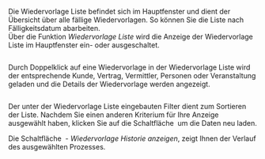 <!DOCTYPE html>
<html>
<head>
<meta charset="utf-8">
<meta name="viewport" content="width=device-width, initial-scale=1.0">
<title>914_Wiedervorlage_Liste.md</title>
<link rel="stylesheet" href="https://stackedit.io/res-min/themes/base.css" />
<script type="text/javascript" src="https://cdn.mathjax.org/mathjax/latest/MathJax.js?config=TeX-AMS_HTML"></script>
</head>
<body><div class="container"><p>Die Wiedervorlage Liste befindet sich im Hauptfenster und dient der Übersicht über alle fällige Wiedervorlagen. So können Sie die Liste nach Fälligkeitsdatum abarbeiten. <br>
Über die Funktion <em>Wiedervorlage Liste</em> wird die Anzeige der Wiedervorlage Liste im Hauptfenster ein- oder ausgeschaltet.</p>

<p><img src="http://xpecto.github.io/docs/img/img_1461748772668.png" alt="" title=""></p>

<p>Durch Doppelklick auf eine Wiedervorlage in der Wiedervorlage Liste wird der entsprechende Kunde, Vertrag, Vermittler, Personen oder Veranstaltung geladen und die Details der Wiedervorlage werden angezeigt. </p>

<p><img src="http://xpecto.github.io/docs/img/img_1461750025416.png" alt="" title=""></p>

<p>Der unter der Wiedervorlage Liste eingebauten Filter dient zum Sortieren der Liste. Nachdem Sie einen anderen Kriterium für Ihre Anzeige ausgewählt haben, klicken Sie auf die Schaltfläche <img src="http://xpecto.github.io/docs/img/img_1461750078718.png" alt="" title=""> um die Daten neu laden.</p>

<p>Die Schaltfläche <img src="http://xpecto.github.io/docs/img/img_1439994083070.png" alt="" title=""> - <em>Wiedervorlage Historie anzeigen</em>, zeigt Ihnen der Verlauf des ausgewählten Prozesses.</p></div></body>
</html>